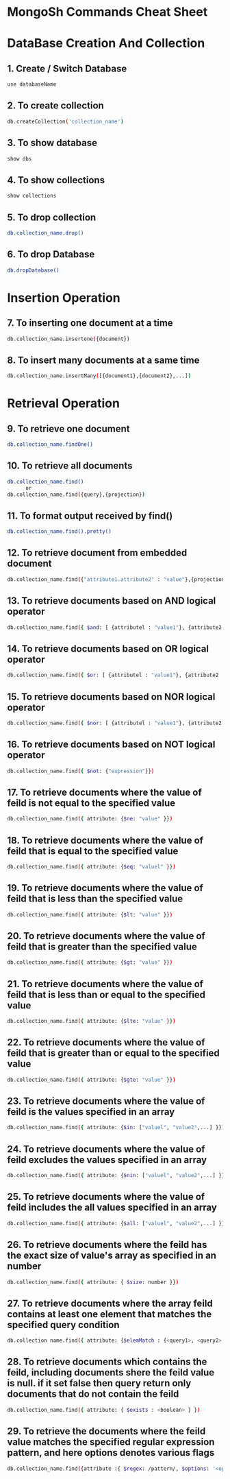 # MongoSh Commands Cheat Sheet

# DataBase Creation And Collection
## 1. Create / Switch Database
```bash
use databaseName
```

## 2. To create collection
```bash
db.createCollection('collection_name')
```
## 3. To show database

```bash
show dbs
```
## 4. To show collections

```bash
show collections
```
##  5. To drop collection

```bash
db.collection_name.drop()
```
## 6. To drop Database

```bash
db.dropDatabase()
```
# Insertion Operation

## 7. To inserting one document at a time 

```bash
db.collection_name.insertone({document})
```
## 8. To insert many documents at a same time

```bash
db.collection_name.insertMany([{document1},{document2},...])
```

# Retrieval Operation

## 9. To retrieve one document

```bash
db.collection_name.findOne()
```
## 10. To retrieve all documents

```bash
db.collection_name.find()
      or
db.collection_name.find({query},{projection})
```

## 11. To format output received by find()

```bash
db.collection_name.find().pretty()
```

## 12. To retrieve document from embedded document 

```bash
db.collection_name.find({"attribute1.attribute2" : "value"},{projection})
```

## 13. To retrieve documents based on AND logical operator

```bash
db.collection_name.find({ $and: [ {attributel : "value1"}, {attribute2 : "value2"} ]})
```
## 14. To retrieve documents based on OR logical operator

```bash
db.collection_name.find({ $or: [ {attributel : "value1"}, {attribute2 : "value2"} ]})
```

## 15. To retrieve documents based on NOR logical operator

```bash
db.collection_name.find({ $nor: [ {attributel : "value1"}, {attribute2 : "value2"} ]})
```

## 16. To retrieve documents based on NOT logical operator

```bash
db.collection_name.find({ $not: {"expression"}})
```

## 17. To retrieve documents where the value of feild is not equal to the specified value 

```bash
db.collection_name.find({ attribute: {$ne: "value" }})
```

## 18. To retrieve documents where the value of feild that is equal to the specified value

```bash
db.collection_name.find({ attribute: {$eq: "valuel" }})
```
## 19. To retrieve documents where the value of feild that is less than the specified value 

```bash
db.collection_name.find({ attribute: {$lt: "value" }})
```
## 20. To retrieve documents where the value of feild that is greater than the specified value

```bash
db.collection_name.find({ attribute: {$gt: "value" }})
```
## 21. To retrieve documents where the value of feild that is less than or equal to the specified value

```bash
db.collection_name.find({ attribute: {$lte: "value" }})
```
## 22. To retrieve documents where the value of feild that is greater than or equal to the specified value

```bash
db.collection_name.find({ attribute: {$gte: "value" }})
```
## 23. To retrieve documents where the value of feild is the values specified in an array 

```bash
db.collection_name.find({ attribute: {$in: ["valuel", "value2",...] }})
```
## 24. To retrieve documents where the value of feild excludes the values specified in an array 

```bash
db.collection_name.find({ attribute: {$nin: ["valuel", "value2",...] }})
```
## 25. To retrieve documents where the value of feild includes the all values specified in an array 

```bash
db.collection_name.find({ attribute: {$all: ["valuel", "value2",...] }})
```

## 26. To retrieve documents where the feild has the exact size of value's array as specified in an number

```bash
db.collection_name.find({ attribute: { $size: number }})
```
## 27. To retrieve documents where the array feild contains at least one element that matches the specified query condition 

```bash
db.collection name.find({ attribute: {$elemMatch : {<query1>, <query2>,... } }})
```
## 28. To retrieve documents which contains the feild, including documents shere the feild value is null. if it set false then query return only documents that do not contain the feild 

```bash
db.collection_name.find({ attribute: { $exists : <boolean> } })

```
## 29. To retrieve the documents where the feild value matches the specified regular expression pattern, and here options denotes various flags 

```bash
db.collection_name.find({attribute :{ $regex: /pattern/, $options: '<options>' }})
```
